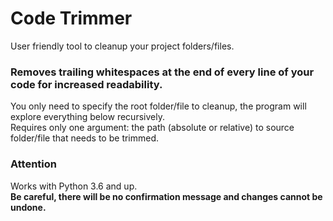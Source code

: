 # Code Trimmer
User friendly tool to cleanup your project folders/files.

### Removes trailing whitespaces at the end of every line of your code for increased readability.
You only need to specify the root folder/file to cleanup, the program will explore everything below recursively.<br/>
Requires only one argument: the path (absolute or relative) to source folder/file that needs to be trimmed.

### Attention
Works with Python 3.6 and up.<br/>
**Be careful, there will be no confirmation message and changes cannot be undone.**
